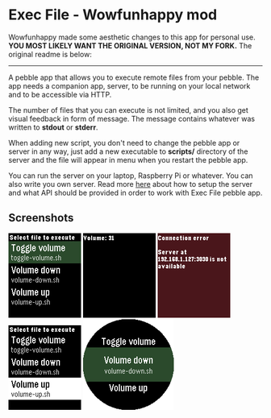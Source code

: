 # Exec File - Wowfunhappy mod

Wowfunhappy made some aesthetic changes to this app for personal use. **YOU MOST LIKELY WANT THE ORIGINAL VERSION, NOT MY FORK.** The original readme is below:

---

A pebble app that allows you to execute remote files from your pebble. The app 
needs a companion app, server, to be running on your local network and to be
accessible via HTTP.

The number of files that you can execute is not limited, and you also get 
visual feedback in form of message. The message contains whatever was written 
to **stdout** or **stderr**.

When adding new script, you don't need to change the pebble app or server in 
any way, just add a new executable to **scripts/** directory of the server and 
the file will appear in menu when you restart the pebble app.

You can run the server on your laptop, Raspberry Pi or whatever. You can also 
write you own server. Read more [here](server/README.md) about how to setup the 
server and what API should be provided in order to work with Exec File pebble 
app.

## Screenshots

![Basalt menu](pebble/screenshots/basalt_menu.png)
![Basalt success msg](pebble/screenshots/basalt_success_msg.png)
![Basalt success msg](pebble/screenshots/basalt_error_msg.png)
![Aplite menu](pebble/screenshots/aplite_menu.png)
![Chalk menu](pebble/screenshots/chalk_menu.png)
